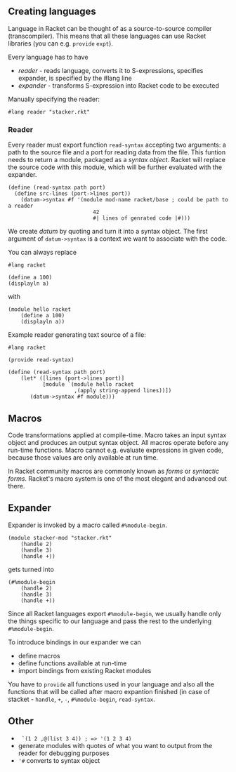 ## Creating languages
Language in Racket can be thought of as a source-to-source
compiler (transcompiler). This means that all these languages
can use Racket libraries (you can e.g. `provide` `expt`).

Every language has to have
* *reader* - reads language, converts it to S-expressions, specifies
             expander, is specified by the #lang line
* *expander* - transforms S-expression into Racket code to be
               executed

Manually specifying the reader:
```racket
#lang reader "stacker.rkt"
```

### Reader
Every reader must export function `read-syntax` accepting two
arguments: a path to the source file and a port for reading data from
the file. This funtion needs to return a module, packaged as
a *syntax object*. Racket will replace the source code with this
module, which will be further evaluated with the expander.

```racket
(define (read-syntax path port)
  (define src-lines (port->lines port))
    (datum->syntax #f '(module mod-name racket/base ; could be path to a reader
                           42
                           #| lines of genrated code |#)))

```

We create *datum* by quoting and turn it into a syntax object. The
first argument of `datum->syntax` is a context we want to associate
with the code.

You can always replace
```racket
#lang racket

(define a 100)
(displayln a)
```
with
```racket
(module hello racket
    (define a 100)
    (displayln a))
```

Example reader generating text source of a file:
```racket
#lang racket

(provide read-syntax)

(define (read-syntax path port)
    (let* ([lines (port->lines port)]
           [module `(module hello racket
                     ,(apply string-append lines))])
       (datum->syntax #f module)))
```

## Macros
Code transformations applied at compile-time. Macro takes an
input syntax object and produces an output syntax object. All
macros operate before any run-time functions. Macro cannot
e.g. evaluate expressions in given code, because those values
are only available at run time.

In Racket community macros are commonly known as *forms* or
*syntactic forms*. Racket's macro system is one of the most
elegant and advanced out there.

## Expander
Expander is invoked by a macro called `#%module-begin`.
```racket
(module stacker-mod "stacker.rkt"
    (handle 2)
    (handle 3)
    (handle +))
```
gets turned into
```racket
(#%module-begin 
    (handle 2)
    (handle 3)
    (handle +))
```
Since all Racket languages export `#%module-begin`, we usually
handle only the things specific to our language and pass the rest
to the underlying `#%module-begin`.

To introduce bindings in our expander we can
* define macros
* define functions available at run-time
* import bindings from existing Racket modules

You have to `provide` all functions used in your language
and also all the functions that will be called after macro
expantion finished (in case of stacket - `handle`, `+`, `-`,
`#%module-begin`, `read-syntax`.

## Other
* `` `(1 2 ,@(list 3 4)) ; => '(1 2 3 4)``
* generate modules with quotes of what you want to output from the
  reader for debugging purposes
* `'#` converts to syntax object

